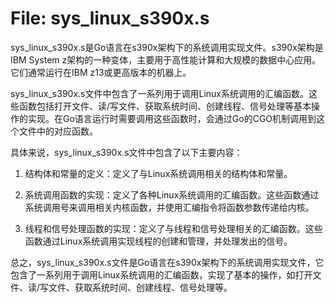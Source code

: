 # File: sys_linux_s390x.s

sys_linux_s390x.s是Go语言在s390x架构下的系统调用实现文件。s390x架构是IBM System z架构的一种变体，主要用于高性能计算和大规模的数据中心应用。它们通常运行在IBM z13或更高版本的机器上。

sys_linux_s390x.s文件中包含了一系列用于调用Linux系统调用的汇编函数。这些函数包括打开文件、读/写文件、获取系统时间、创建线程、信号处理等基本操作的实现。在Go语言运行时需要调用这些函数时，会通过Go的CGO机制调用到这个文件中的对应函数。

具体来说，sys_linux_s390x.s文件中包含了以下主要内容：

1. 结构体和常量的定义：定义了与Linux系统调用相关的结构体和常量。

2. 系统调用函数的实现：定义了各种Linux系统调用的汇编函数。这些函数通过系统调用号来调用相关内核函数，并使用汇编指令将函数参数传递给内核。

3. 线程和信号处理函数的实现：定义了与线程和信号处理相关的汇编函数。这些函数通过Linux系统调用实现线程的创建和管理，并处理发出的信号。 

总之，sys_linux_s390x.s文件是Go语言在s390x架构下的系统调用实现文件，它包含了一系列用于调用Linux系统调用的汇编函数，实现了基本的操作，如打开文件、读/写文件、获取系统时间、创建线程、信号处理等。

